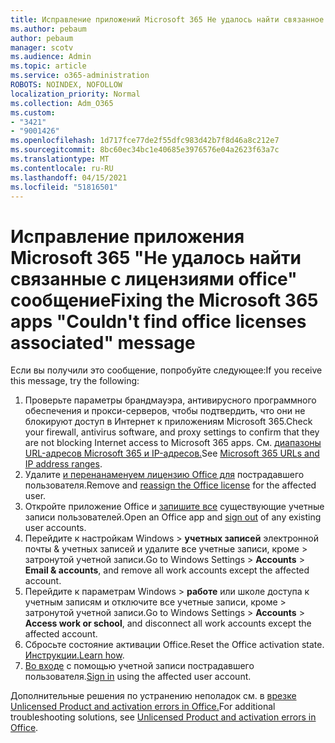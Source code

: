 ```yaml
---
title: Исправление приложений Microsoft 365 Не удалось найти связанное сообщение с лицензиями office
ms.author: pebaum
author: pebaum
manager: scotv
ms.audience: Admin
ms.topic: article
ms.service: o365-administration
ROBOTS: NOINDEX, NOFOLLOW
localization_priority: Normal
ms.collection: Adm_O365
ms.custom:
- "3421"
- "9001426"
ms.openlocfilehash: 1d717fce77de2f55dfc983d42b7f8d46a8c212e7
ms.sourcegitcommit: 8bc60ec34bc1e40685e3976576e04a2623f63a7c
ms.translationtype: MT
ms.contentlocale: ru-RU
ms.lasthandoff: 04/15/2021
ms.locfileid: "51816501"
---
```

# <a name="fixing-the-microsoft-365-apps-couldnt-find-office-licenses-associated-message"></a><span data-ttu-id="2031d-102">Исправление приложения Microsoft 365 "Не удалось найти связанные с лицензиями office" сообщение</span><span class="sxs-lookup"><span data-stu-id="2031d-102">Fixing the Microsoft 365 apps "Couldn't find office licenses associated" message</span></span>

<span data-ttu-id="2031d-103">Если вы получили это сообщение, попробуйте следующее:</span><span class="sxs-lookup"><span data-stu-id="2031d-103">If you receive this message, try the following:</span></span>

1. <span data-ttu-id="2031d-104">Проверьте параметры брандмауэра, антивирусного программного обеспечения и прокси-серверов, чтобы подтвердить, что они не блокируют доступ в Интернет к приложениям Microsoft 365.</span><span class="sxs-lookup"><span data-stu-id="2031d-104">Check your firewall, antivirus software, and proxy settings to confirm that they are not blocking Internet access to Microsoft 365 apps.</span></span> <span data-ttu-id="2031d-105">См. [диапазоны URL-адресов Microsoft 365 и IP-адресов.](https://docs.microsoft.com/office365/enterprise/urls-and-ip-address-ranges)</span><span class="sxs-lookup"><span data-stu-id="2031d-105">See [Microsoft 365 URLs and IP address ranges](https://docs.microsoft.com/office365/enterprise/urls-and-ip-address-ranges).</span></span>
2. <span data-ttu-id="2031d-106">Удалите [и перенанаменуем лицензию Office для](https://docs.microsoft.com/microsoft-365/admin/manage/assign-licenses-to-users) пострадавшего пользователя.</span><span class="sxs-lookup"><span data-stu-id="2031d-106">Remove and [reassign the Office license](https://docs.microsoft.com/microsoft-365/admin/manage/assign-licenses-to-users) for the affected user.</span></span> 
3. <span data-ttu-id="2031d-107">Откройте приложение Office и [запишите все](https://support.office.com/article/5a20dc11-47e9-4b6f-945d-478cb6d92071) существующие учетные записи пользователей.</span><span class="sxs-lookup"><span data-stu-id="2031d-107">Open an Office app and [sign out](https://support.office.com/article/5a20dc11-47e9-4b6f-945d-478cb6d92071) of any existing user accounts.</span></span>
4. <span data-ttu-id="2031d-108">Перейдите к настройкам Windows > **учетных записей** электронной почты & учетных записей и удалите все учетные записи, кроме  >  затронутой учетной записи.</span><span class="sxs-lookup"><span data-stu-id="2031d-108">Go to Windows Settings > **Accounts** > **Email & accounts**, and remove all work accounts except the affected account.</span></span>
5. <span data-ttu-id="2031d-109">Перейдите к параметрам Windows > **работе** или школе доступа к учетным записям и отключите все учетные записи, кроме  >  затронутой учетной записи.</span><span class="sxs-lookup"><span data-stu-id="2031d-109">Go to Windows Settings > **Accounts** > **Access work or school**, and disconnect all work accounts except the affected account.</span></span>
6. <span data-ttu-id="2031d-110">Сбросьте состояние активации Office.</span><span class="sxs-lookup"><span data-stu-id="2031d-110">Reset the Office activation state.</span></span> <span data-ttu-id="2031d-111">[Инструкции.](https://docs.microsoft.com/office365/troubleshoot/activation/reset-office-365-proplus-activation-state)</span><span class="sxs-lookup"><span data-stu-id="2031d-111">[Learn how](https://docs.microsoft.com/office365/troubleshoot/activation/reset-office-365-proplus-activation-state).</span></span>
7. <span data-ttu-id="2031d-112">[Во входе](https://support.office.com/article/628ea040-f265-49de-b986-be09c3ebf8a9) с помощью учетной записи пострадавшего пользователя.</span><span class="sxs-lookup"><span data-stu-id="2031d-112">[Sign in](https://support.office.com/article/628ea040-f265-49de-b986-be09c3ebf8a9) using the affected user account.</span></span>

<span data-ttu-id="2031d-113">Дополнительные решения по устранению неполадок см. в [врезке Unlicensed Product and activation errors in Office.](https://support.office.com/Article/0d23d3c0-c19c-4b2f-9845-5344fedc4380)</span><span class="sxs-lookup"><span data-stu-id="2031d-113">For additional troubleshooting solutions, see [Unlicensed Product and activation errors in Office](https://support.office.com/Article/0d23d3c0-c19c-4b2f-9845-5344fedc4380).</span></span>